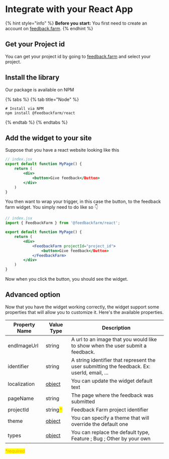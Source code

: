 # Integrate with your React App

{% hint style="info" %}
**Before you start:** You first need to create an account on [feedback.farm](https://feedback.farm).
{% endhint %}

## Get your Project id

You can get your project id by going to [feedback.farm](https://feedback.farm) and select your project.

## Install the library

Our package is available on NPM

{% tabs %}
{% tab title="Node" %}

```
# Install via NPM
npm install @feedbackfarm/react
```

{% endtab %}
{% endtabs %}

## Add the widget to your site

Suppose that you have a react website looking like this

```jsx
// index.jsx
export default function MyPage() {
    return (
        <div>
            <button>Give feedback</Button>
        </div>
    )
}
```

You then want to wrap your trigger, in this case the button, to the feedback farm widget. You simply need to do like so 👇

```jsx
// index.jsx
import { FeedbackFarm } from '@feedbackfarm/react';

export default function MyPage() {
    return (
        <div>
            <FeedbackFarm projectId="project_id">
                <button>Give feedback</Button>
            </FeedbackFarm>
        </div>
    )
}
```

Now when you click the button, you should see the widget.

## Advanced option

Now that you have the widget working correctly, the widget support some properties that will allow you to customize it. Here's the available properties.

| Property Name | Value Type                                                                                                                                          | Description                                                                                 |
| ------------- | --------------------------------------------------------------------------------------------------------------------------------------------------- | ------------------------------------------------------------------------------------------- |
| endImageUrl   | string                                                                                                                                              | A url to an image that you would like to show when the user submit a feedback.              |
| identifier    | string                                                                                                                                              | A string identifier that represent the user submitting the feedback. Ex: userId, email, ... |
| localization  | [object](https://app.gitbook.com/o/VBH06CYvOzNhVZK9sRHj/s/a9gd73UQNnS1pMoeQJii/~/changes/SNS09pVy6kzD4Rbn3tQW/reference/api-reference/localization) | You can update the widget default text                                                      |
| pageName      | string                                                                                                                                              | The page where the feedback was submitted                                                   |
| projectId     | string<mark style="color:orange;">\*</mark>                                                                                                         | Feedback Farm project identifier                                                            |
| theme         | [object](https://app.gitbook.com/o/VBH06CYvOzNhVZK9sRHj/s/a9gd73UQNnS1pMoeQJii/~/changes/SNS09pVy6kzD4Rbn3tQW/reference/api-reference/theme)        | You can specify a theme that will override the default one                                  |
| types         | [object](https://app.gitbook.com/o/VBH06CYvOzNhVZK9sRHj/s/a9gd73UQNnS1pMoeQJii/~/changes/SNS09pVy6kzD4Rbn3tQW/reference/api-reference/types)        | You can replace the default type, Feature ; Bug ; Other by your own                         |

<mark style="color:orange;">\*required</mark>
